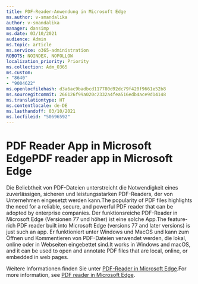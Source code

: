 ```yaml
---
title: PDF-Reader-Anwendung in Microsoft Edge
ms.author: v-smandalika
author: v-smandalika
manager: dansimp
ms.date: 03/10/2021
audience: Admin
ms.topic: article
ms.service: o365-administration
ROBOTS: NOINDEX, NOFOLLOW
localization_priority: Priority
ms.collection: Adm_O365
ms.custom:
- "8640"
- "9004622"
ms.openlocfilehash: d3a6ac9badbcd117780d92dc79f420f9661e52b8
ms.sourcegitcommit: 266126f99a020c2332a4fea516edb4ace9d14148
ms.translationtype: HT
ms.contentlocale: de-DE
ms.lasthandoff: 03/10/2021
ms.locfileid: "50696592"
---
```

# <a name="pdf-reader-app-in-microsoft-edge"></a><span data-ttu-id="2e6fc-102">PDF Reader App in Microsoft Edge</span><span class="sxs-lookup"><span data-stu-id="2e6fc-102">PDF reader app in Microsoft Edge</span></span>

<span data-ttu-id="2e6fc-103">Die Beliebtheit von PDF-Dateien unterstreicht die Notwendigkeit eines zuverlässigen, sicheren und leistungsstarken PDF-Readers, der von Unternehmen eingesetzt werden kann.</span><span class="sxs-lookup"><span data-stu-id="2e6fc-103">The popularity of PDF files highlights the need for a reliable, secure, and powerful PDF reader that can be adopted by enterprise companies.</span></span> <span data-ttu-id="2e6fc-104">Der funktionsreiche PDF-Reader in Microsoft Edge (Versionen 77 und höher) ist eine solche App.</span><span class="sxs-lookup"><span data-stu-id="2e6fc-104">The feature-rich PDF reader built into Microsoft Edge (versions 77 and later versions) is just such an app.</span></span> <span data-ttu-id="2e6fc-105">Er funktioniert unter Windows und MacOS und kann zum Öffnen und Kommentieren von PDF-Dateien verwendet werden, die lokal, online oder in Webseiten eingebettet sind.</span><span class="sxs-lookup"><span data-stu-id="2e6fc-105">It works in Windows and macOS, and it can be used to open and annotate PDF files that are local, online, or embedded in web pages.</span></span>

<span data-ttu-id="2e6fc-106">Weitere Informationen finden Sie unter [PDF-Reader in Microsoft Edge](https://docs.microsoft.com/deployedge/microsoft-edge-pdf).</span><span class="sxs-lookup"><span data-stu-id="2e6fc-106">For more information, see [PDF reader in Microsoft Edge](https://docs.microsoft.com/deployedge/microsoft-edge-pdf).</span></span>
